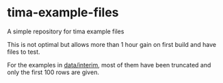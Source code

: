 # tima-example-files

A simple repository for tima example files

This is not optimal but allows more than 1 hour gain on first build and have files to test.

For the examples in [data/interim](https://github.com/taxonomicallyinformedannotation/tima-example-files/blob/main/data/interim), most of them have been truncated and only the first 100 rows are given.
